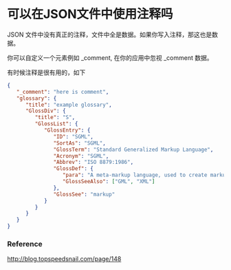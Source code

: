# 可以在JSON文件中使用注释吗

JSON 文件中没有真正的注释，文件中全是数据。如果你写入注释，那这也是数据。

你可以自定义一个元素例如 _comment, 在你的应用中忽视 _comment 数据。

有时候注释是很有用的，如下

```json
{
   "_comment": "here is comment",
   "glossary": {
      "title": "example glossary",
      "GlossDiv": {
         "title": "S",
         "GlossList": {
            "GlossEntry": {
               "ID": "SGML",
               "SortAs": "SGML",
               "GlossTerm": "Standard Generalized Markup Language",
               "Acronym": "SGML",
               "Abbrev": "ISO 8879:1986",
               "GlossDef": {
                  "para": "A meta-markup language, used to create markup languages such as DocBook.",
                  "GlossSeeAlso": ["GML", "XML"]
               },
               "GlossSee": "markup"
            }
         }
      }
   }
}
```

### Reference

http://blog.topspeedsnail.com/page/148